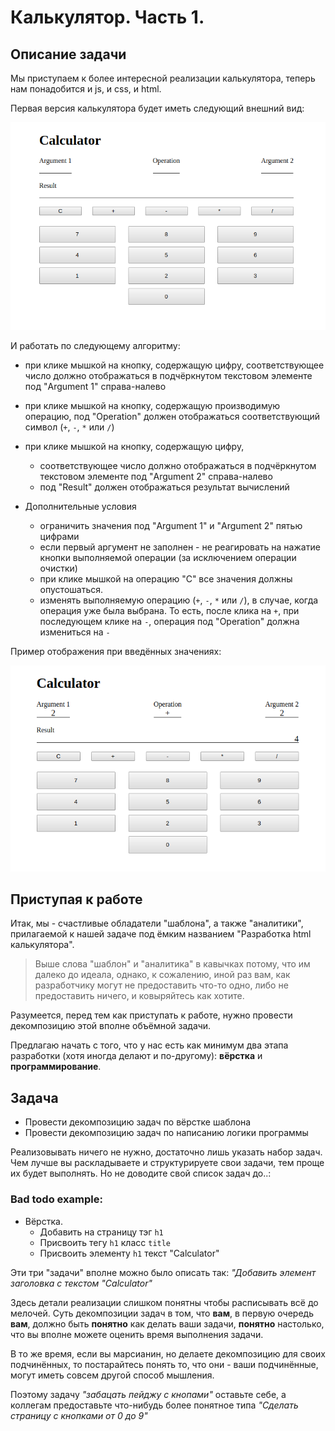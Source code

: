 # Калькулятор. Часть 1.

## Описание задачи

Мы приступаем к более интересной реализации калькулятора, теперь нам понадобится и js, и css,
и html.

Первая версия калькулятора будет иметь следующий внешний вид:

![calculator-preview](./img/calculator-preview.png?2)

И работать по следующему алгоритму:

* при клике мышкой на кнопку, содержащую цифру, соответствующее число должно отображаться
в подчёркнутом текстовом элементе под "Argument 1" справа-налево
* при клике мышкой на кнопку, содержащую производимую операцию, под "Operation" должен
отображаться соответствующий символ (`+`, `-`, `*` или `/`)
* при клике мышкой на кнопку, содержащую цифру, 
    * соответствующее число должно отображаться в подчёркнутом текстовом элементе 
    под "Argument 2" справа-налево
    * под "Result" должен отображаться результат вычислений
    
* Дополнительные условия
    * ограничить значения под "Argument 1" и "Argument 2" пятью цифрами
    * если первый аргумент не заполнен - не реагировать на нажатие кнопки выполняемой
    операции (за исключением операции очистки)
    * при клике мышкой на операцию "C" все значения должны опустошаться.
    * изменять выполняемую операцию (`+`, `-`, `*` или `/`), в случае, когда операция
    уже была выбрана. То есть, после клика на `+`, при последующем клике на `-`, операция
    под "Operation" должна измениться на `-`

Пример отображения при введённых значениях:

![calculator-filled-preview](./img/calculator-filled-preview.png?2)

## Приступая к работе

Итак, мы - счастливые обладатели "шаблона", а также "аналитики", прилагаемой к нашей задаче
под ёмким названием "Разработка html калькулятора".

> Выше слова "шаблон" и "аналитика" в кавычках потому, что им далеко до идеала, однако, к сожалению,
иной раз вам, как разработчику могут не предоставить что-то одно, либо не предоставить
ничего, и ковыряйтесь как хотите.

Разумеется, перед тем как приступать к работе, нужно провести декомпозицию этой вполне
объёмной задачи.

Предлагаю начать с того, что у нас есть как минимум два этапа разработки 
(хотя иногда делают и по-другому): **вёрстка** и **программирование**.

## Задача

* Провести декомпозицию задач по вёрстке шаблона
* Провести декомпозицию задач по написанию логики программы

Реализовывать ничего не нужно, достаточно лишь указать набор задач.
Чем лучше вы раскладываете и структурируете свои задачи, тем проще их будет выполнять.
Но не доводите свой список задач до..:
 
### Bad todo example: 
* Вёрстка.
    * Добавить на страницу тэг `h1`
    * Присвоить тегу `h1` класс `title`
    * Присвоить элементу `h1` текст "Calculator"
 
Эти три "задачи" вполне можно было описать так: 
_"Добавить элемент заголовка с текстом "Calculator"_

Здесь детали реализации слишком понятны чтобы расписывать всё до мелочей.
Суть декомпозиции задач в том, что **вам**, в первую очередь **вам**, должно быть 
**понятно** как делать ваши задачи, **понятно** настолько, что вы вполне можете оценить
время выполнения задачи.

В то же время, если вы марсианин, но делаете декомпозицию для своих подчинённых, то
постарайтесь понять то, что они - ваши подчинённые, могут иметь совсем другой способ
мышления. 

Поэтому задачу _"забацать пейджу с кнопами"_ оставьте себе, а коллегам предоставьте 
что-нибудь более понятное типа _"Сделать страницу с кнопками от 0 до 9"_